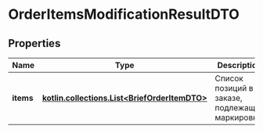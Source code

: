 
# OrderItemsModificationResultDTO

## Properties
| Name | Type | Description | Notes |
| ------------ | ------------- | ------------- | ------------- |
| **items** | [**kotlin.collections.List&lt;BriefOrderItemDTO&gt;**](BriefOrderItemDTO.md) | Список позиций в заказе, подлежащих маркировке. |  |



